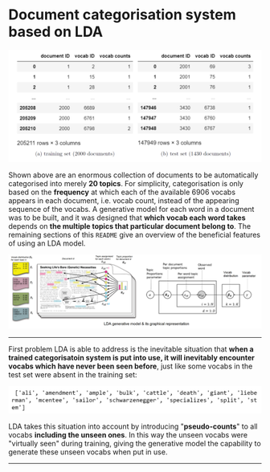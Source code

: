 # Document categorisation system based on LDA

<p align="center">
  <img width=700 src="demo_images/raw_data.png" >
</p>

Shown above are an enormous collection of documents to be automatically categorised into merely **20 topics**. For simplicity, categorisation is only based on the **frequency** at which each of the available 6906 vocabs appears in each document, i.e. vocab count, instead of the appearing sequence of the vocabs. A generative model for each word in a document was to be built, and it was designed that __which vocab each word takes__ depends on **the multiple topics that particular document belong to**. The remaining sections of this `README` give an overview of the beneficial features of using an LDA model.

<p align="center">
  <img width=900 src="demo_images/LDA_model.png" >
</p>

---

First problem LDA is able to address is the inevitable situation that **when a trained categorisatoin system is put into use, it will inevitably encounter vocabs which have never been seen before**, just like some vocabs in the test set were absent in the training set:

<p align="center">
  <img width=600 src="demo_images/unseen_vocabs.png" >
</p>

LDA takes this situation into account by introducing "**pseudo-counts**" to all vocabs **including the unseen ones**. In this way the unseen vocabs were "virtually seen" during training, giving the generative model the capability to generate these unseen vocabs when put in use.

---

